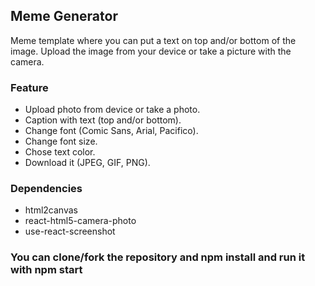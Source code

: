 ## Meme Generator

Meme template where you can put a text on top and/or bottom of the image. Upload the image from your device or take a picture with the camera. 

### Feature

- Upload photo from device or take a photo.
- Caption with text (top and/or bottom).
- Change font (Comic Sans, Arial, Pacifico).
- Change font size.
- Chose text color.
- Download it (JPEG, GIF, PNG).

### Dependencies

- html2canvas
- react-html5-camera-photo
- use-react-screenshot


### You can clone/fork the repository and npm install and run it with npm start

